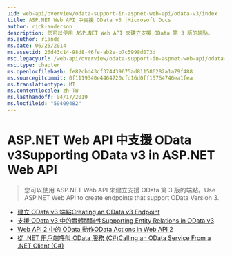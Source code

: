 ```yaml
---
uid: web-api/overview/odata-support-in-aspnet-web-api/odata-v3/index
title: ASP.NET Web API 中支援 OData v3 |Microsoft Docs
author: rick-anderson
description: 您可以使用 ASP.NET Web API 來建立支援 OData 第 3 版的端點。
ms.author: riande
ms.date: 06/26/2014
ms.assetid: 26d43c14-98d8-46fe-ab2e-b7c5998d073d
msc.legacyurl: /web-api/overview/odata-support-in-aspnet-web-api/odata-v3
msc.type: chapter
ms.openlocfilehash: fe82cbd43cf374439675ad811586282a1a79f488
ms.sourcegitcommit: 0f1119340e4464720cfd16d0ff15764746ea1fea
ms.translationtype: MT
ms.contentlocale: zh-TW
ms.lasthandoff: 04/17/2019
ms.locfileid: "59409482"
---
```

# <a name="supporting-odata-v3-in-aspnet-web-api"></a><span data-ttu-id="ec763-103">ASP.NET Web API 中支援 OData v3</span><span class="sxs-lookup"><span data-stu-id="ec763-103">Supporting OData v3 in ASP.NET Web API</span></span>

> <span data-ttu-id="ec763-104">您可以使用 ASP.NET Web API 來建立支援 OData 第 3 版的端點。</span><span class="sxs-lookup"><span data-stu-id="ec763-104">Use ASP.NET Web API to create endpoints that support OData Version 3.</span></span>


- [<span data-ttu-id="ec763-105">建立 OData v3 端點</span><span class="sxs-lookup"><span data-stu-id="ec763-105">Creating an OData v3 Endpoint</span></span>](creating-an-odata-endpoint.md)
- [<span data-ttu-id="ec763-106">支援 OData v3 中的實體關聯性</span><span class="sxs-lookup"><span data-stu-id="ec763-106">Supporting Entity Relations in OData v3</span></span>](working-with-entity-relations.md)
- [<span data-ttu-id="ec763-107">Web API 2 中的 OData 動作</span><span class="sxs-lookup"><span data-stu-id="ec763-107">OData Actions in Web API 2</span></span>](odata-actions.md)
- [<span data-ttu-id="ec763-108">從 .NET 用戶端呼叫 OData 服務 (C#)</span><span class="sxs-lookup"><span data-stu-id="ec763-108">Calling an OData Service From a .NET Client (C#)</span></span>](calling-an-odata-service-from-a-net-client.md)

